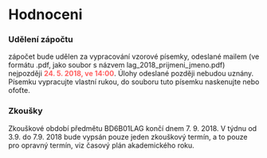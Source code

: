 # Hodnoceni

### Udělení zápočtu
zápočet bude udělen za vypracování vzorové písemky, odeslané mailem (ve formátu .pdf, jako soubor s názvem lag_2018_prijmeni_jmeno.pdf) nejpozději <b style="color: #ff5f5f;">24. 5. 2018, ve 14:00</b>. Úlohy odeslané později nebudou uznány. Písemku vypracujte vlastní rukou, do souboru tuto písemku naskenujte nebo ofoťte.

### Zkoušky
Zkouškové období předmětu BD6B01LAG končí dnem 7. 9. 2018. V týdnu od 3.9. do 7.9. 2018 bude vypsán pouze jeden zkouškový termín, a to pouze pro opravný termín, viz časový plán akademického roku.